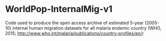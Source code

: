 # WorldPop-InternalMig-v1
Code used to produce the open access archive of estimated 5-year (2005-10) internal human migration datasets for all malaria endemic country (WHO, 2015; http://www.who.int/malaria/publications/country-profiles/en/)
